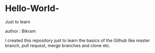 # Hello-World-
Just to learn 

author : Bikram 

I created this repository just to learn the basics of the Github like master branch, pull request, merge branches and clone etc.
